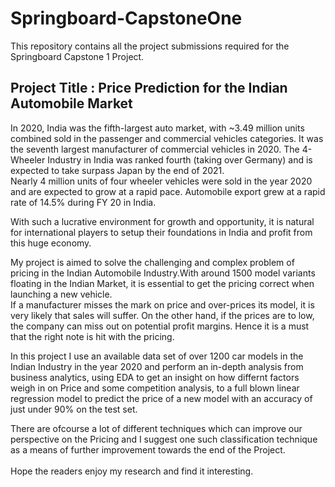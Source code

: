 # Springboard-CapstoneOne
This repository contains all the project submissions required for the Springboard Capstone 1 Project.

<H2>Project Title : Price Prediction for the Indian Automobile Market</H2>
<p>In 2020, India was the fifth-largest auto market, with ~3.49 million units combined sold in the passenger and commercial vehicles categories. It was the seventh largest manufacturer of commercial vehicles in 2020. The 4-Wheeler Industry in India was ranked fourth (taking over Germany) and is expected to take surpass Japan by the end of 2021.<br>
Nearly 4 million units of four wheeler vehicles were sold in the year 2020 and are expected to grow at a rapid pace. Automobile export grew at a rapid rate of 14.5% during FY 20 in India.</p>
<p>With such a lucrative environment for growth and opportunity, it is natural for international players to setup their foundations in India and profit from this huge economy.</p>
<p>My project is aimed to solve the challenging and complex problem of pricing in the Indian Automobile Industry.With around 1500 model variants floating in the Indian Market, it is essential to get the pricing correct when launching a new vehicle.<br>
  If a manufacturer misses the mark on price and over-prices its model, it is very likely that sales will suffer. On the other hand, if the prices are to low, the company can miss out on potential profit margins. Hence it is a must that the right note is hit with the pricing.<br></p>
<p>In this project I use an available data set of over 1200 car models in the Indian Industry in the year 2020 and perform an in-depth analysis from business analytics, using EDA to get an insight on how differnt factors weigh in on Price and some competition analysis, to a full blown linear regression model to predict the price of a new model with an accuracy of just under 90% on the test set.<br></p>
<p>There are ofcourse a lot of different techniques which can improve our perspective on the Pricing and I suggest one such classification technique as a means of further improvement towards the end of the Project.<br><br>
Hope the readers enjoy my research and find it interesting.</p>


